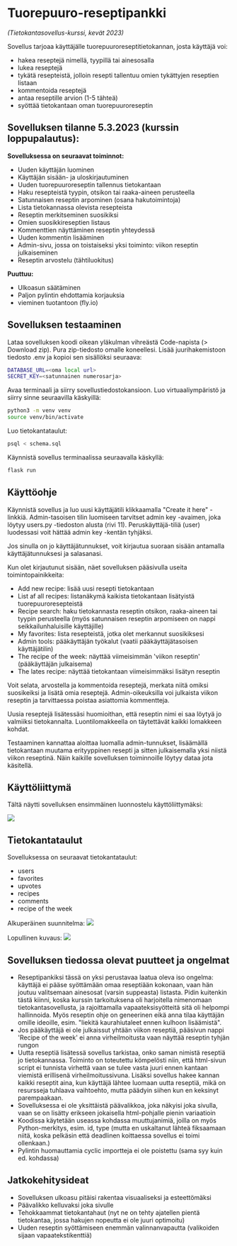 # Tuorepuuro-reseptipankki
_(Tietokantasovellus-kurssi, kevät 2023)_


Sovellus tarjoaa käyttäjälle tuorepuuroreseptitietokannan, josta käyttäjä voi: 
- hakea reseptejä nimellä, tyypillä tai ainesosalla
- lukea reseptejä
- tykätä resepteistä, jolloin resepti tallentuu omien tykättyjen reseptien listaan
- kommentoida reseptejä
- antaa reseptille arvion (1-5 tähteä)
- syöttää tietokantaan oman tuorepuuroreseptin


## Sovelluksen tilanne 5.3.2023 (kurssin loppupalautus):

**Sovelluksessa on seuraavat toiminnot:**
- Uuden käyttäjän luominen
- Käyttäjän sisään- ja uloskirjautuminen
- Uuden tuorepuuroreseptin tallennus tietokantaan
- Haku resepteistä tyypin, otsikon tai raaka-aineen perusteella
- Satunnaisen reseptin arpominen (osana hakutoimintoja)
- Lista tietokannassa olevista resepteista
- Reseptin merkitseminen suosikiksi
- Omien suosikkireseptien listaus
- Kommenttien näyttäminen reseptin yhteydessä
- Uuden kommentin lisääminen
- Admin-sivu, jossa on toistaiseksi yksi toiminto: viikon reseptin julkaiseminen
- Reseptin arvostelu (tähtiluokitus)


**Puuttuu:**
- Ulkoasun säätäminen
- Paljon pylintin ehdottamia korjauksia
- vieminen tuotantoon (fly.io)

## Sovelluksen testaaminen

Lataa sovelluksen koodi oikean yläkulman vihreästä Code-napista (> Download zip). Pura zip-tiedosto omalle koneellesi. Lisää juurihakemistoon tiedosto .env ja kopioi sen sisällöksi seuraava:

```bash
DATABASE_URL=<oma local url>
SECRET_KEY=<satunnainen numerosarja>
```

Avaa terminaali ja siirry sovellustiedostokansioon. Luo virtuaaliympäristö ja siirry sinne seuraavilla käskyillä:

```bash
python3 -m venv venv
source venv/bin/activate
```

Luo tietokantataulut:

```bash
psql < schema.sql
```

Käynnistä sovellus terminaalissa seuraavalla käskyllä:

```bash
flask run
```

## Käyttöohje

Käynnistä sovellus ja luo uusi käyttäjätili klikkaamalla "Create it here" -linkkiä. Admin-tasoisen tilin luomiseen tarvitset admin key -avaimen, joka löytyy users.py -tiedoston alusta (rivi 11). Peruskäyttäjä-tiliä (user) luodessasi voit hättää admin key -kentän tyhjäksi.

Jos sinulla on jo käyttäjätunnukset, voit kirjautua suoraan sisään antamalla käyttäjätunnuksesi ja salasanasi.

Kun olet kirjautunut sisään, näet sovelluksen pääsivulla useita toimintopainikkeita:
- Add new recipe: lisää uusi resepti tietokantaan
- List af all recipes: listanäkymä kaikista tietokantaan lisätyistä tuorepuuroresepteistä
- Recipe search: haku tietokannasta reseptin otsikon, raaka-aineen tai tyypin perusteella (myös satunnaisen reseptin arpomiseen on nappi seikkailunhaluisille käyttäjille)
- My favorites: lista resepteistä, jotka olet merkannut suosikiksesi
- Admin tools: pääkäyttäjän työkalut (vaatii pääkäyttäjätasoisen käyttäjätilin)
- The recipe of the week: näyttää viimeisimmän 'viikon reseptin' (pääkäyttäjän julkaisema)
- The lates recipe: näyttää tietokantaan viimeisimmäksi lisätyn reseptin

Voit selata, arvostella ja kommentoida reseptejä, merkata niitä omiksi suosikeiksi ja lisätä omia reseptejä. Admin-oikeuksilla voi julkaista viikon reseptin ja tarvittaessa poistaa asiattomia kommentteja.

Uusia reseptejä lisätessäsi huomioithan, että reseptin nimi ei saa löytyä jo valmiiksi tietokannalta. Luontilomakkeella on täytettävät kaikki lomakkeen kohdat.

Testaaminen kannattaa aloittaa luomalla admin-tunnukset, lisäämällä tietokantaan muutama erityyppinen resepti ja sitten julkaisemalla yksi niistä viikon reseptinä. Näin kaikille sovelluksen toiminnoille löytyy dataa jota käsitellä.


## Käyttöliittymä

Tältä näytti sovelluksen ensimmäinen luonnostelu käyttöliittymäksi:

![](https://github.com/KatjaKvintus/Overnight-oats-recipe-bank/blob/master/documents/ui.jpeg)

## Tietokantataulut 

Sovelluksessa on seuraavat tietokantataulut:
- users
- favorites
- upvotes
- recipes
- comments
- recipe of the week

Alkuperäinen suunnitelma:
![](https://github.com/KatjaKvintus/Overnight-oats-recipe-bank/blob/master/documents/tables.jpeg)

Lopullinen kuvaus:
![](https://github.com/KatjaKvintus/Overnight-oats-recipe-bank/blob/master/documents/database_model.jpeg)


## Sovelluksen tiedossa olevat puutteet ja ongelmat
- Reseptipankiksi tässä on yksi perustavaa laatua oleva iso ongelma: käyttäjä ei pääse syöttämään omaa reseptiään kokonaan, vaan hän joutuu valitsemaan ainesosat (varsin suppeasta) listasta. Pidin kuitenkin tästä kiinni, koska kurssin tarkoituksena oli harjoitella nimenomaan tietokantasovellusta, ja rajoittamalla vapaateksisyötteitä sitä oli helpompi hallinnoida. Myös reseptin ohje on geneerinen eikä anna tilaa käyttäjän omille ideoille, esim. "liekitä kaurahiutaleet ennen kulhoon lisäämistä".
- Jos pääkäyttäjä ei ole julkaissut yhtään viikon reseptiä, pääsivun nappi 'Recipe of the week' ei anna virheilmoitusta vaan näyttää reseptin tyhjän rungon
- Uutta reseptiä lisätessä sovellus tarkistaa, onko saman nimistä reseptiä jo tietokannassa. Toiminto on toteutettu kömpelösti niin, että html-sivun script ei tunnista virhettä vaan se tulee vasta juuri ennen kantaan viemistä erillisenä virheilmoitussivuna. Lisäksi sovellus hakee kannan kaikki reseptit aina, kun käyttäjä lähtee luomaan uutta reseptiä, mikä on resursseja tuhlaava vaihtoehto, mutta päädyin siihen kun en keksinyt parempaakaan.
- Sovelluksessa ei ole yksittäistä päävalikkoa, joka näkyisi joka sivulla, vaan se on lisätty erikseen jokaisella html-pohjalle pienin variaatioin
- Koodissa käytetään useassa kohdassa muuttujanimiä, joilla on myös Python-merkitys, esim. id, type (mutta en uskaltanut lähteä fiksaamaan niitä, koska pelkäsin että deadlinen koittaessa sovellus ei toimi ollenkaan.)
- Pylintin huomauttamia cyclic importteja ei ole poistettu (sama syy kuin ed. kohdassa)

## Jatkokehitysideat
- Sovelluksen ulkoasu pitäisi rakentaa visuaaliseksi ja esteettömäksi
- Päävalikko kelluvaksi joka sivulle
- Tehokkaammat tietokantahaut (nyt ne on tehty ajatellen pientä tietokantaa, jossa hakujen nopeutta ei ole juuri optimoitu)
- Uuden reseptin syöttämiseen enemmän valinnanvapautta (valikoiden sijaan vapaatekstikenttiä)
